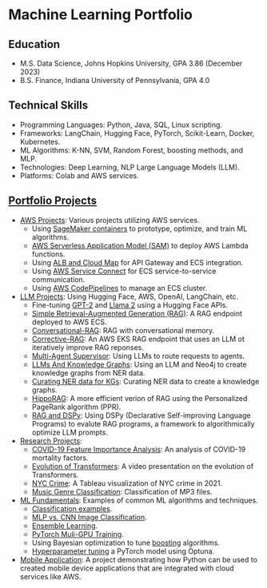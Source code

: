 # Machine Learning Portfolio

## Education
* M.S. Data Science, Johns Hopkins University, GPA 3.86 (December 2023)
* B.S. Finance, Indiana University of Pennsylvania, GPA 4.0 

## Technical Skills
* Programming Languages: Python, Java, SQL, Linux scripting.
* Frameworks: LangChain, Hugging Face, PyTorch, Scikit-Learn, Docker, Kubernetes. 
* ML Algorithms: K-NN, SVM, Random Forest, boosting methods, and MLP.
* Technologies: Deep Learning, NLP Large Language Models (LLM). 
* Platforms: Colab and AWS services.

## [Portfolio Projects](https://github.com/efarish/portfolio)
* [AWS Projects](https://github.com/efarish/portfolio/tree/main/aws): Various projects utilizing AWS services.
  * Using [SageMaker containers](https://github.com/efarish/portfolio/tree/main/aws) to prototype, optimize, and train ML algorithms.
  * [AWS Serverless Application Model (SAM)](https://github.com/efarish/portfolio/tree/main/aws/sam_lambda_s3) to deploy AWS Lambda functions.
  * Using [ALB and Cloud Map](https://github.com/efarish/portfolio/tree/main/aws/ecs_docker) for API Gateway and ECS integration.
  * Using [AWS Service Connect](https://github.com/efarish/portfolio/tree/main/aws/ecs_service_connect) for ECS service-to-service communication.
  * Using [AWS CodePipelines](https://github.com/efarish/portfolio/tree/main/aws/codepipeline_docker_ecs) to manage an ECS cluster.
* [LLM Projects](https://github.com/efarish/portfolio/tree/main/llm): Using Hugging Face, AWS, OpenAI, LangChain, etc.
  * Fine-tuning [GPT-2](https://github.com/efarish/portfolio/tree/main/llm/gpt_finetune) and [Llama 2](https://github.com/efarish/portfolio/tree/main/llm/llama_finetune) using a Hugging Face APIs.
  * [Simple Retrieval-Augmented Generation (RAG)](https://github.com/efarish/portfolio/tree/main/llm/simple_rag): A RAG endpoint deployed to AWS ECS.
  * [Conversational-RAG](https://github.com/efarish/portfolio/tree/main/llm/conv_rag): RAG with conversational memory.
  * [Corrective-RAG](https://github.com/efarish/portfolio/blob/main/llm/corrective_rag/): An AWS EKS RAG endpoint that uses an LLM ot iteratively improve RAG reponses.
  * [Multi-Agent Supervisor](https://github.com/efarish/portfolio/tree/main/llm/agents): Using LLMs to route requests to agents.
  * [LLMs And Knowledge Graphs](https://github.com/efarish/portfolio/tree/main/llm/graph): Using an LLM and Neo4j to create knowledge graphs from NER data.
  * [Curating NER data for KGs](https://github.com/efarish/portfolio/tree/main/llm/graph_curation): Curating NER data to create a knowledge graphs.
  * [HippoRAG](https://github.com/efarish/portfolio/tree/main/llm/hippo_rag): A more efficient verion of RAG using the Personalized PageRank algorithm (PPR).
  * [RAG and DSPy](https://github.com/efarish/dspy_rag/tree/main): Using DSPy (Declarative Self-improving Language Programs) to evalute RAG programs, a framework to algorithmically optimize LLM prompts.
* [Research Projects](https://github.com/efarish/portfolio/tree/main/research):
  * [COVID-19 Feature Importance Analysis](https://github.com/efarish/portfolio/tree/main/research/covid): An analysis of COVID-19 mortality factors.
  * [Evolution of Transformers](https://github.com/efarish/portfolio/tree/main/research/transformers): A video presentation on the evolution of Transformers.
  * [NYC Crime](https://github.com/efarish/portfolio/blob/main/research/crime/): A Tableau visualization of NYC crime in 2021.
  * [Music Genre Classification](https://github.com/efarish/portfolio/tree/main/research/genre): Classification of MP3 files.
* [ML Fundamentals](https://github.com/efarish/portfolio/tree/main/fundamentals): Examples of common ML algorithms and techniques.
  * [Classification examples](https://github.com/efarish/portfolio/blob/main/fundamentals/Classification_Examples.ipynb).
  * [MLP vs. CNN Image Classification](https://github.com/efarish/portfolio/blob/main/fundamentals/MLP_vs_CNN_Classification.ipynb).
  * [Ensemble Learning](https://github.com/efarish/portfolio/blob/main/fundamentals/Ensemble_Learning.ipynb).
  * [PyTorch Muli-GPU Training](https://github.com/efarish/portfolio/tree/main/fundamentals/multi_gpu).
  * Using Bayesian optimization to tune [boosting](https://github.com/efarish/portfolio/tree/main/research/abalone) algorithms.
  * [Hyperparameter tuning](https://github.com/efarish/portfolio/tree/main/fundamentals/tuning) a PyTorch model using Optuna.
* [Mobile Application](https://github.com/efarish/portfolio/tree/main/mobile/kivy_img_post): A project demonstrating how Python can be used to created mobile device applications that are integrated with cloud services like AWS.


